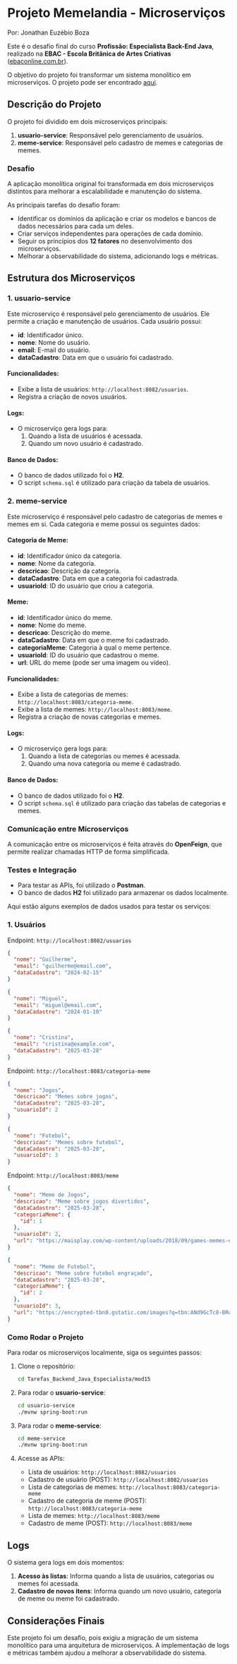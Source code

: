 # Projeto Memelandia - Microserviços

Por: Jonathan Euzébio Boza

Este é o desafio final do curso **Profissão: Especialista Back-End Java**, realizado na **EBAC - Escola Britânica de Artes Criativas** ([ebaconline.com.br](https://ebaconline.com.br/)).

O objetivo do projeto foi transformar um sistema monolítico em microserviços. O projeto pode ser encontrado [aqui](https://github.com/JonathanBoza/Tarefas_Backend_Java_Especialista/tree/master/mod15).

## Descrição do Projeto

O projeto foi dividido em dois microserviços principais:

1. **usuario-service**: Responsável pelo gerenciamento de usuários.
2. **meme-service**: Responsável pelo cadastro de memes e categorias de memes.

### Desafio

A aplicação monolítica original foi transformada em dois microserviços distintos para melhorar a escalabilidade e manutenção do sistema. 

As principais tarefas do desafio foram:

- Identificar os domínios da aplicação e criar os modelos e bancos de dados necessários para cada um deles.
- Criar serviços independentes para operações de cada domínio.
- Seguir os princípios dos **12 fatores** no desenvolvimento dos microserviços.
- Melhorar a observabilidade do sistema, adicionando logs e métricas.

## Estrutura dos Microserviços

### 1. **usuario-service**

Este microserviço é responsável pelo gerenciamento de usuários. Ele permite a criação e manutenção de usuários. Cada usuário possui:

- **id**: Identificador único.
- **nome**: Nome do usuário.
- **email**: E-mail do usuário.
- **dataCadastro**: Data em que o usuário foi cadastrado.

#### Funcionalidades:

- Exibe a lista de usuários: `http://localhost:8082/usuarios`.
- Registra a criação de novos usuários.

#### Logs:

- O microserviço gera logs para:
  1. Quando a lista de usuários é acessada.
  2. Quando um novo usuário é cadastrado.

#### Banco de Dados:

- O banco de dados utilizado foi o **H2**.
- O script `schema.sql` é utilizado para criação da tabela de usuários.

### 2. **meme-service**

Este microserviço é responsável pelo cadastro de categorias de memes e memes em si. Cada categoria e meme possui os seguintes dados:

#### Categoria de Meme:
- **id**: Identificador único da categoria.
- **nome**: Nome da categoria.
- **descricao**: Descrição da categoria.
- **dataCadastro**: Data em que a categoria foi cadastrada.
- **usuarioId**: ID do usuário que criou a categoria.

#### Meme:
- **id**: Identificador único do meme.
- **nome**: Nome do meme.
- **descricao**: Descrição do meme.
- **dataCadastro**: Data em que o meme foi cadastrado.
- **categoriaMeme**: Categoria à qual o meme pertence.
- **usuarioId**: ID do usuário que cadastrou o meme.
- **url**: URL do meme (pode ser uma imagem ou vídeo).

#### Funcionalidades:

- Exibe a lista de categorias de memes: `http://localhost:8083/categoria-meme`.
- Exibe a lista de memes: `http://localhost:8083/meme`.
- Registra a criação de novas categorias e memes.

#### Logs:

- O microserviço gera logs para:
  1. Quando a lista de categorias ou memes é acessada.
  2. Quando uma nova categoria ou meme é cadastrado.

#### Banco de Dados:

- O banco de dados utilizado foi o **H2**.
- O script `schema.sql` é utilizado para criação das tabelas de categorias e memes.

### Comunicação entre Microserviços

A comunicação entre os microserviços é feita através do **OpenFeign**, que permite realizar chamadas HTTP de forma simplificada.

### Testes e Integração

- Para testar as APIs, foi utilizado o **Postman**.
- O banco de dados **H2** foi utilizado para armazenar os dados localmente.

Aqui estão alguns exemplos de dados usados para testar os serviços:

### 1. **Usuários**

Endpoint: `http://localhost:8082/usuarios`

```json
{
  "nome": "Guilherme",
  "email": "guilherme@email.com",
  "dataCadastro": "2024-02-15"
}

{
  "nome": "Miguel",
  "email": "miguel@email.com",
  "dataCadastro": "2024-01-10"
}

{
  "nome": "Cristina",
  "email": "cristina@example.com",
  "dataCadastro": "2025-03-28"
}

```

Endpoint: `http://localhost:8083/categoria-meme`

```json
{
  "nome": "Jogos",
  "descricao": "Memes sobre jogos",
  "dataCadastro": "2025-03-28",
  "usuarioId": 2
}

{
  "nome": "Futebol",
  "descricao": "Memes sobre futebol",
  "dataCadastro": "2025-03-28",
  "usuarioId": 3
}
```

Endpoint: `http://localhost:8083/meme`

```json
{
  "nome": "Meme de Jogos",
  "descricao": "Meme sobre jogos divertidos",
  "dataCadastro": "2025-03-28",
  "categoriaMeme": {
    "id": 1
  },
  "usuarioId": 2,
  "url": "https://maisplay.com/wp-content/uploads/2018/09/games-memes-engracados-1.jpg"
}

{
  "nome": "Meme de Futebol",
  "descricao": "Meme sobre futebol engraçado",
  "dataCadastro": "2025-03-28",
  "categoriaMeme": {
    "id": 2
  },
  "usuarioId": 3,
  "url": "https://encrypted-tbn0.gstatic.com/images?q=tbn:ANd9GcTc8-BRqkE-fIMombVLpLhl5i6b1_2PXWofkA&s"
}
```

### Como Rodar o Projeto

Para rodar os microserviços localmente, siga os seguintes passos:

1. Clone o repositório:
    ```bash    git clone https://github.com/JonathanBoza/Tarefas_Backend_Java_Especialista.git
    cd Tarefas_Backend_Java_Especialista/mod15
    ```

2. Para rodar o **usuario-service**:
    ```bash
    cd usuario-service
    ./mvnw spring-boot:run
    ```

3. Para rodar o **meme-service**:
    ```bash
    cd meme-service
    ./mvnw spring-boot:run
    ```

4. Acesse as APIs:

    - Lista de usuários: `http://localhost:8082/usuarios`
    - Cadastro de usuário (POST): `http://localhost:8082/usuarios`
    - Lista de categorias de memes: `http://localhost:8083/categoria-meme`
    - Cadastro de categoria de meme (POST): `http://localhost:8083/categoria-meme`
    - Lista de memes: `http://localhost:8083/meme`
    - Cadastro de meme (POST): `http://localhost:8083/meme`

## Logs

O sistema gera logs em dois momentos:

1. **Acesso às listas**: Informa quando a lista de usuários, categorias ou memes foi acessada.
2. **Cadastro de novos itens**: Informa quando um novo usuário, categoria de meme ou meme foi cadastrado.

## Considerações Finais

Este projeto foi um desafio, pois exigiu a migração de um sistema monolítico para uma arquitetura de microserviços. A implementação de logs e métricas também ajudou a melhorar a observabilidade do sistema.

